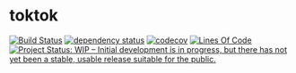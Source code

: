 # toktok

[![Build Status](https://github.com/jannik4/toktok/workflows/CI/badge.svg)](https://github.com/jannik4/toktok/actions)
[![dependency status](https://deps.rs/repo/github/jannik4/toktok/status.svg)](https://deps.rs/repo/github/jannik4/toktok)
[![codecov](https://codecov.io/gh/jannik4/toktok/branch/main/graph/badge.svg?token=44LLwoboyi)](https://codecov.io/gh/jannik4/toktok)
[![Lines Of Code](https://tokei.rs/b1/github/jannik4/toktok?category=code)](https://github.com/jannik4/toktok)
<a href="https://www.repostatus.org/#wip"><img src="https://www.repostatus.org/badges/latest/wip.svg" alt="Project Status: WIP – Initial development is in progress, but there has not yet been a stable, usable release suitable for the public." /></a>
